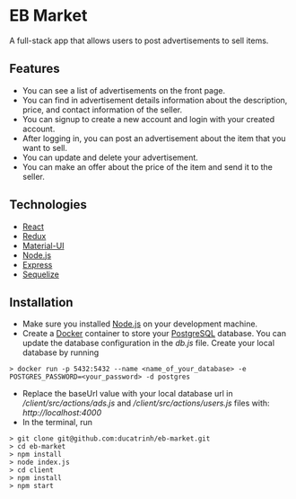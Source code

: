 # EB Market

A full-stack app that allows users to post advertisements to sell items.

## Features

- You can see a list of advertisements on the front page.
- You can find in advertisement details information about the description, price, and contact information of the seller.
- You can signup to create a new account and login with your created account.
- After logging in, you can post an advertisement about the item that you want to sell.
- You can update and delete your advertisement.
- You can make an offer about the price of the item and send it to the seller.

## Technologies

- [React](https://reactjs.org)
- [Redux](https://redux.js.org)
- [Material-UI](https://material-ui.com)
- [Node.js](https://nodejs.org)
- [Express](https://expressjs.com)
- [Sequelize](https://sequelize.org)

## Installation

- Make sure you installed [Node.js](https://nodejs.org/en/download/) on your development machine.
- Create a [Docker](https://www.docker.com) container to store your [PostgreSQL](https://www.postgresql.org) database. You can update the database configuration in the *db.js* file. Create your local database by running

```
> docker run -p 5432:5432 --name <name_of_your_database> -e POSTGRES_PASSWORD=<your_password> -d postgres
```
- Replace the baseUrl value with your local database url in */client/src/actions/ads.js* and */client/src/actions/users.js* files with: *http://localhost:4000*
- In the terminal, run

```
> git clone git@github.com:ducatrinh/eb-market.git
> cd eb-market
> npm install
> node index.js
> cd client
> npm install
> npm start
```
